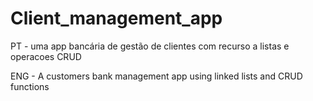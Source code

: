 # Client_management_app

PT - uma app bancária de gestão de clientes com recurso a listas e operacoes CRUD

ENG - A customers bank management app using linked lists and CRUD functions


 
